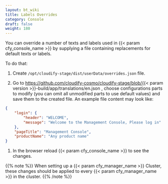 ```yaml
---
layout: bt_wiki
title: Labels Overrides
category: Console
draft: false
weight: 180
---
```


You can override a number of texts and labels used in {{< param cfy_console_name >}} by supplying a file containing replacements for default texts or labels.

To do that:

1. Create `/opt/cloudify-stage/dist/userData/overrides.json` file.

1. Go to https://github.com/cloudify-cosmo/cloudify-stage/blob/{{< param version >}}-build/app/translations/en.json
, choose configurations parts to modify (you can omit all unmodified parts to use default values) and save them to the created file. An example file content may look like:
```json
{
    "login": {
        "header": "WELCOME",
        "message": "Welcome to the Management Console, Please log in"
    },
    "pageTitle": "Management Console",
    "productName": "Any product name"
}
```

1. In the browser reload {{< param cfy_console_name >}} to see the changes.

{{% note %}}
When setting up a {{< param cfy_manager_name >}} Cluster, these changes should be applied to every {{< param cfy_manager_name >}} in the cluster.
{{% /note %}}
